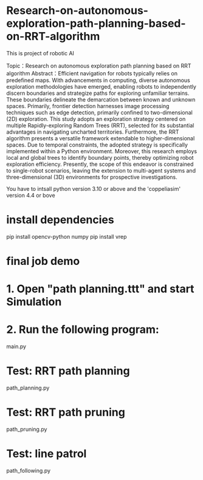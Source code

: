# Research-on-autonomous-exploration-path-planning-based-on-RRT-algorithm
This is project of robotic AI

Topic：Research on autonomous exploration path planning based on RRT algorithm
Abstract：Efficient navigation for robots typically relies on predefined maps. With advancements in computing, diverse autonomous exploration methodologies have emerged, enabling robots to independently discern boundaries and strategize paths for exploring unfamiliar terrains. These boundaries delineate the demarcation between known and unknown spaces. Primarily, frontier detection harnesses image processing techniques such as edge detection, primarily confined to two-dimensional (2D) exploration. This study adopts an exploration strategy centered on multiple Rapidly-exploring Random Trees (RRT), selected for its substantial advantages in navigating uncharted territories. Furthermore, the RRT algorithm presents a versatile framework extendable to higher-dimensional spaces. Due to temporal constraints, the adopted strategy is specifically implemented within a Python environment. Moreover, this research employs local and global trees to identify boundary points, thereby optimizing robot exploration efficiency. Presently, the scope of this endeavor is constrained to single-robot scenarios, leaving the extension to multi-agent systems and three-dimensional (3D) environments for prospective investigations.

You have to intsall python version 3.10 or above
and the 'coppeliasim' version 4.4 or bove  

# install dependencies 
pip install opencv-python numpy
pip install vrep

# final job demo 
# 1. Open "path  planning.ttt" and start Simulation
# 2. Run the following program: 
main.py 

# Test: RRT path planning
 path_planning.py 
# Test: RRT path pruning
path_pruning.py 
# Test: line patrol 
path_following.py
